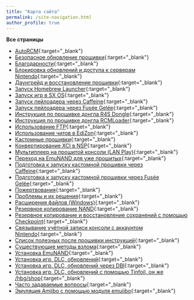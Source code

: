 ```yaml
---
title: "Карта сайта"
permalink: /site-navigation.html
author_profile: true
---
```


**Все страницы**
 
* [AutoRCM](autorcm){:target="_blank"}
* [Безопасное обновление прошивки](update-to-latest){:target="_blank"}
* [Благодарности](credits){:target="_blank"}
* [Блокировка обновлений и доступа к серверам Nintendo](block-update){:target="_blank"}
* [Даунгрейд и восстановление прошивки](downgrade_fw){:target="_blank"}
* [Запуск Homebrew Launcher](hbl){:target="_blank"}
* [Запуск игр в SX OS](sxos-games){:target="_blank"}
* [Запуск пейлоадера через Caffeine](caffeine){:target="_blank"}
* [Запуск пейлоадера через Fusée Gelée](fusee-gelee){:target="_blank"}
* [Инструкция по прошивке донгла R4S Dongle](r4){:target="_blank"}
* [Инструкция по прошивке донгла RCMLoader](rcmloader){:target="_blank"}
* [Использование FTP](ftp){:target="_blank"}
* [Использование читов в EdiZon](cheats){:target="_blank"}
* [Кастомные прошивки](cfw){:target="_blank"}
* [Конвертирование XCI в NSP](xci-convert){:target="_blank"}
* [Мультиплеер на прошитой консоли (LAN Play)](lanplay){:target="_blank"}
* [Переход на EmuNAND для уже прошитых](preparation-white){:target="_blank"}
* [Подготовка к запуску кастомной прошивки через Caffeine](preparation-caffeine){:target="_blank"}
* [Подготовка к запуску кастомной прошивки через Fusée Gelée](preparation-fuse){:target="_blank"}
* [Пожертвования](http://customfw.xyz/donations){:target="_blank"}
* [Проблемы и их решения](troubleshooting){:target="_blank"}
* [Расширения файлов (Windows)](file-extensions-windows){:target="_blank"}
* [Резервное копирование NAND](backup-nand){:target="_blank"}
* [Резервное копирование и восстановление сохранений с помощью Checkpoint](backup-saves){:target="_blank"}
* [Связывание учётной записи консоли с аккаунтом Nintendo](link-account){:target="_blank"}
* [Список полезных после прошивки инструкций](addons){:target="_blank"}
* [Существующие методы взлома](exploits){:target="_blank"}
* [Установка EmuNAND](emunand){:target="_blank"}
* [Установка игр, DLC, обновлений](games){:target="_blank"}
* [Установка игр, DLC, обновлений через DBI](dbi){:target="_blank"}
* [Установка игр, DLC, обновлений с помощью Tinfoil, он же /hbg/shop](tinfoil){:target="_blank"}
* [Часто задаваемые вопросы](faq){:target="_blank"}
* [Эмуляция Amiibo с помощью модуля emuiibo](emuiibo){:target="_blank"}